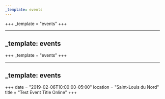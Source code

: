 ```yaml
---
_template: events
---
```





+++
_template = "events"
+++

---
_template: events
---


+++
_template = "events"
+++

---
_template: events
---


+++
date = "2019-02-06T10:00:00-05:00"
location = "Saint-Louis du Nord"
title = "Test Event Title Online"
+++
